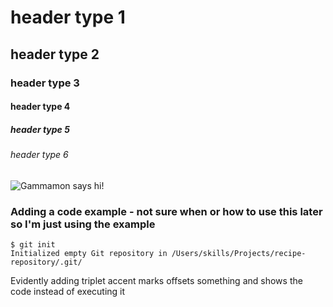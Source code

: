 # header type 1
## header type 2
### header type 3
#### header type 4
##### header type 5
###### header type 6


![Gammamon says hi!](https://wikimon.net/images/2/22/Gammamon_vpet_vb.png)

### Adding a code example - not sure when or how to use this later so I'm just using the example
```
$ git init
Initialized empty Git repository in /Users/skills/Projects/recipe-repository/.git/
```
Evidently adding triplet accent marks offsets something and shows the code instead of executing it
